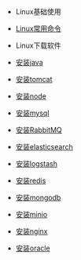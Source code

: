 
* Linux基础使用
 
 * [Linux常用命令](linux/basic/BASIC.md)
 
* Linux下载软件
 
 * [安装java](linux/soft/java.md)
 * [安装tomcat](linux/soft/tomcat.md)
 * [安装node](linux/soft/node.md)
 * [安装mysql](linux/soft/mysql.md)
 * [安装RabbitMQ](linux/soft/rabbit.md)
 * [安装elasticsearch](linux/soft/elasticsearch.md)
 * [安装logstash](linux/soft/logstash.md)
 * [安装redis](linux/soft/redis.md)
 * [安装mongodb](linux/soft/mongodb.md)
 * [安装minio](linux/soft/minio.md)
 * [安装nginx](linux/soft/nginx.md)
 * [安装oracle](linux/soft/oracle.md)